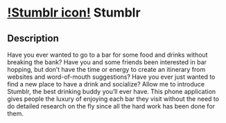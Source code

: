 # [!Stumblr icon!]("icon.png") Stumblr

## Description
Have you ever wanted to go to a bar for some food and drinks without breaking the bank? Have you and some friends been interested in bar hopping, but don’t have the time or energy to create an itinerary from websites and word-of-mouth suggestions? Have you ever just wanted to find a new place to have a drink and socialize? Allow me to introduce Stumblr, the best drinking buddy you’ll ever have. This phone application gives people the luxury of enjoying each bar they visit without the need to do detailed research on the fly since all the hard work has been done for them. 
